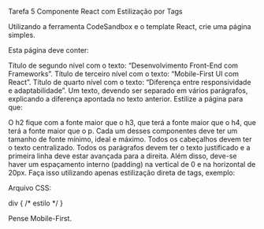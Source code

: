 Tarefa 5 Componente React com Estilização por Tags

Utilizando a ferramenta CodeSandbox e o template React, crie uma página simples.

Esta página deve conter:

Título de segundo nível com o texto: “Desenvolvimento Front-End com Frameworks”.
Título de terceiro nível com o texto: “Mobile-First UI com React”.
Título de quarto nível com o texto: “Diferença entre responsividade e adaptabilidade”.
Um texto, devendo ser separado em vários parágrafos, explicando a diferença apontada no texto anterior.
Estilize a página para que:

O h2 fique com a fonte maior que o h3, que terá a fonte maior que o h4, que terá a fonte maior que o p. Cada um desses componentes deve ter um tamanho de fonte mínimo, ideal e máximo.
Todos os cabeçalhos devem ter o texto centralizado.
Todos os parágrafos devem ter o texto justificado e a primeira linha deve estar avançada para a direita. Além disso, deve-se haver um espaçamento interno (padding) na vertical de 0 e na horizontal de 20px.
Faça isso utilizando apenas estilização direta de tags, exemplo:

Arquivo CSS: 

div { /* estilo */ }

Pense Mobile-First.